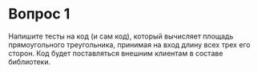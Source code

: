 # Вопрос 1 
Напишите тесты на код (и сам код), который вычисляет площадь прямоугольного треугольника, принимая на вход длину всех трех его сторон. Код будет поставляться внешним клиентам в составе библиотеки.
